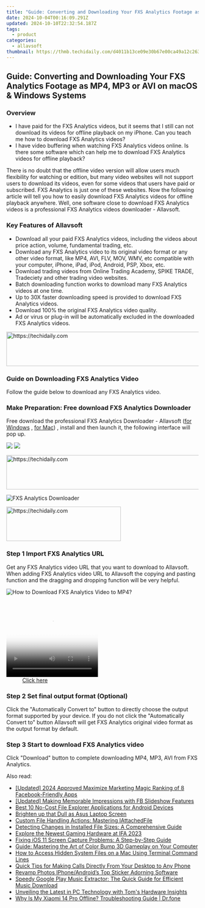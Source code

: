 ```yaml
---
title: "Guide: Converting and Downloading Your FXS Analytics Footage as MP4, MP3 or AVI on macOS & Windows Systems"
date: 2024-10-04T00:16:09.291Z
updated: 2024-10-10T22:32:54.187Z
tags:
  - product
categories:
  - allavsoft
thumbnail: https://thmb.techidaily.com/d4011b13ce09e30b67e00ca49a12c263fc568d55d53da9d960e8b4889ca636b6.jpg
---
```


## Guide: Converting and Downloading Your FXS Analytics Footage as MP4, MP3 or AVI on macOS & Windows Systems

### Overview

* I have paid for the FXS Analytics videos, but it seems that I still can not download its videos for offline playback on my iPhone. Can you teach me how to download FXS Analytics videos?
* I have video buffering when watching FXS Analytics videos online. Is there some software which can help me to download FXS Analytics videos for offline playback?

There is no doubt that the offline video version will allow users much flexibility for watching or edition, but many video websites will not support users to download its videos, even for some videos that users have paid or subscribed. FXS Analytics is just one of these websites. Now the following article will tell you how to easily download FXS Analytics videos for offline playback anywhere. Well, one software close to download FXS Analytics videos is a professional FXS Analytics videos downloader - Allavsoft.

### Key Features of Allavsoft

* Download all your paid FXS Analytics videos, including the videos about price action, volume, fundamental trading, etc.
* Download any FXS Analytics video to its original video format or any other video format, like MP4, AVI, FLV, MOV, WMV, etc compatible with your computer, iPhone, iPad, iPod, Android, PSP, Xbox, etc.
* Download trading videos from Online Trading Academy, SPIKE TRADE, Tradeciety and other trading video websites.
* Batch downloading function works to download many FXS Analytics videos at one time.
* Up to 30X faster downloading speed is provided to download FXS Analytics videos.
* Download 100% the original FXS Analytics video quality.
* Ad or virus or plug-in will be automatically excluded in the downloaded FXS Analytics videos.

<!-- affiliate ads begin -->
<a href="https://appsumo.8odi.net/c/5597632/2151854/7443" target="_top" id="2151854">
  <img src="//a.impactradius-go.com/display-ad/7443-2151854" border="0" alt="https://techidaily.com" width="600" height="90"/>
</a>
<img height="0" width="0" src="https://appsumo.8odi.net/i/5597632/2151854/7443" style="position:absolute;visibility:hidden;" border="0" />
<!-- affiliate ads end -->

### Guide on Downloading FXS Analytics Video

Follow the guide below to download any FXS Analytics video.

### Make Preparation: Free download FXS Analytics Downloader

Free download the professional FXS Analytics Downloader - Allavsoft ([for Windows](https://tools.techidaily.com/allavsoft/products/) , [for Mac](https://tools.techidaily.com/allavsoft/products/)) , install and then launch it, the following interface will pop up.

[![](https://www.allavsoft.com/how-to/../images/how-to/free-download-win.jpg)](https://tools.techidaily.com/allavsoft/products/) [![](https://www.allavsoft.com/how-to/../images/how-to/free-download-mac.jpg)](https://tools.techidaily.com/allavsoft/products/)

<!-- affiliate ads begin -->
<a href="https://appsumo.8odi.net/c/5597632/2118305/7443" target="_top" id="2118305">
  <img src="//a.impactradius-go.com/display-ad/7443-2118305" border="0" alt="https://techidaily.com" width="728" height="90"/>
</a>
<img height="0" width="0" src="https://appsumo.8odi.net/i/5597632/2118305/7443" style="position:absolute;visibility:hidden;" border="0" />
<!-- affiliate ads end -->

![FXS Analytics Downloader](https://www.allavsoft.com/how-to/../images/allavsoft/screen-shot-600.jpg)

<!-- affiliate ads begin -->
<a href="https://aligracehair.sjv.io/c/5597632/1896541/19272" target="_top" id="1896541">
  <img src="//a.impactradius-go.com/display-ad/19272-1896541" border="0" alt="https://techidaily.com" width="300" height="90"/>
</a>
<img height="0" width="0" src="https://aligracehair.sjv.io/i/5597632/1896541/19272" style="position:absolute;visibility:hidden;" border="0" />
<!-- affiliate ads end -->

### Step 1 Import FXS Analytics URL

Get any FXS Analytics video URL that you want to download to Allavsoft. When adding FXS Analytics video URL to Allavsoft the copying and pasting function and the dragging and dropping function will be very helpful.

![How to Download FXS Analytics Video to MP4?](https://www.allavsoft.com/how-to/../images/how-to/download-rtmp-video/download-rtmp-video.jpg)

<!-- affiliate ads begin -->
<span id="1304647">
					<video width="240" height="200" style="cursor:pointer"
           poster="//a.impactradius-go.com/display-clicktoplayimage/1304647.png"
           onclick="if(!this.playClicked){this.play();this.setAttribute('controls',true);this.playClicked=true;}">
	   <source src="//a.impactradius-go.com/display-ad/15852-1304647">
	   <img src="//a.impactradius-go.com/display-clicktoplayimage/1304647.png" style="border: none; height: 100%; width: 100%; object-fit: contain">
	</video>
	<div style="width:150px;text-align:center"><a href="javascript:window.open(decodeURIComponent('https%3A%2F%2Fthefitville.pxf.io%2Fc%2F5597632%2F1304647%2F15852'), '_blank');void(0);">Click here</a></div>
</span>
<img height="0" width="0" src="https://imp.pxf.io/i/5597632/1304647/15852" style="position:absolute;visibility:hidden;" border="0" />
<!-- affiliate ads end -->

### Step 2 Set final output format (Optional)

Click the "Automatically Convert to" button to directly choose the output format supported by your device. If you do not click the "Automatically Convert to" button Allavsoft will get FXS Analytics original video format as the output format by default.

### Step 3 Start to download FXS Analytics video

Click "Download" button to complete downloading MP4, MP3, AVI from FXS Analytics.

<ins class="adsbygoogle"
     style="display:block"
     data-ad-format="autorelaxed"
     data-ad-client="ca-pub-7571918770474297"
     data-ad-slot="1223367746"></ins>

<ins class="adsbygoogle"
     style="display:block"
     data-ad-client="ca-pub-7571918770474297"
     data-ad-slot="8358498916"
     data-ad-format="auto"
     data-full-width-responsive="true"></ins>

<span class="atpl-alsoreadstyle">Also read:</span>
<div><ul>
<li><a href="https://facebook-video-content.techidaily.com/updated-2024-approved-maximize-marketing-magic-ranking-of-8-facebook-friendly-apps/"><u>[Updated] 2024 Approved Maximize Marketing Magic Ranking of 8 Facebook-Friendly Apps</u></a></li>
<li><a href="https://facebook-clips.techidaily.com/updated-making-memorable-impressions-with-fb-slideshow-features/"><u>[Updated] Making Memorable Impressions with FB Slideshow Features</u></a></li>
<li><a href="https://fox-where.techidaily.com/best-10-no-cost-file-explorer-applications-for-android-devices/"><u>Best 10 No-Cost File Explorer Applications for Android Devices</u></a></li>
<li><a href="https://graphic-issues.techidaily.com/brighten-up-that-dull-as-asus-laptop-screen/"><u>Brighten up that Dull as Asus Laptop Screen</u></a></li>
<li><a href="https://fox-where.techidaily.com/custom-file-handling-actions-mastering-iattachedfile/"><u>Custom File Handling Actions: Mastering IAttachedFile</u></a></li>
<li><a href="https://fox-where.techidaily.com/detecting-changes-in-installed-file-sizes-a-comprehensive-guide/"><u>Detecting Changes in Installed File Sizes: A Comprehensive Guide</u></a></li>
<li><a href="https://games-able.techidaily.com/explore-the-newest-gaming-hardware-at-ifa-2023/"><u>Explore the Newest Gaming Hardware at IFA 2023</u></a></li>
<li><a href="https://fox-where.techidaily.com/fixing-ios-11-screen-capture-problems-a-step-by-step-guide/"><u>Fixing iOS 11 Screen Capture Problems: A Step-by-Step Guide</u></a></li>
<li><a href="https://fox-where.techidaily.com/guide-mastering-the-art-of-color-bump-3d-gameplay-on-your-computer/"><u>Guide: Mastering the Art of Color Bump 3D Gameplay on Your Computer</u></a></li>
<li><a href="https://tech-renaissance.techidaily.com/how-to-access-hidden-system-files-on-a-mac-using-terminal-command-lines/"><u>How to Access Hidden System Files on a Mac Using Terminal Command Lines</u></a></li>
<li><a href="https://fox-where.techidaily.com/quick-tips-for-making-calls-directly-from-your-desktop-to-any-phone/"><u>Quick Tips for Making Calls Directly From Your Desktop to Any Phone</u></a></li>
<li><a href="https://extra-hints.techidaily.com/revamp-photos-iphoneandroids-top-sticker-adorning-software/"><u>Revamp Photos IPhone/Android’s Top Sticker Adorning Software</u></a></li>
<li><a href="https://fox-where.techidaily.com/speedy-google-play-music-extractor-the-quick-guide-for-efficient-music-download/"><u>Speedy Google Play Music Extractor: The Quick Guide for Efficient Music Download</u></a></li>
<li><a href="https://hardware-reviews.techidaily.com/unveiling-the-latest-in-pc-technology-with-toms-hardware-insights/"><u>Unveiling the Latest in PC Technology with Tom's Hardware Insights</u></a></li>
<li><a href="https://howto.techidaily.com/why-is-my-xiaomi-14-pro-offline-troubleshooting-guide-drfone-by-drfone-fix-android-problems-fix-android-problems/"><u>Why Is My Xiaomi 14 Pro Offline? Troubleshooting Guide | Dr.fone</u></a></li>
</ul></div>

